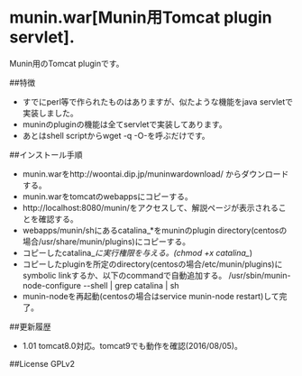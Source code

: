 # munin.war[Munin用Tomcat plugin servlet].
Munin用のTomcat pluginです。

##特徴
* すでにperl等で作られたものはありますが、似たような機能をjava servletで実装しました。
* muninのpluginの機能は全てservletで実装してあります。
* あとはshell scriptからwget -q -O-を呼ぶだけです。

##インストール手順
* munin.warをhttp://woontai.dip.jp/muninwardownload/ からダウンロードする。
* munin.warをtomcatのwebappsにコピーする。
* http://localhost:8080/munin/をアクセスして、解説ページが表示されることを確認する。
* webapps/munin/shにあるcatalina_*をmuninのplugin directory(centosの場合/usr/share/munin/plugins)にコピーする。
* コピーしたcatalina_*に実行権限を与える。(chmod +x catalina_*)
* コピーしたpluginを所定のdirectory(centosの場合/etc/munin/plugins)にsymbolic linkするか、以下のcommandで自動追加する。
/usr/sbin/munin-node-configure --shell | grep catalina | sh
* munin-nodeを再起動(centosの場合はservice munin-node restart)して完了。

##更新履歴
* 1.01 tomcat8.0対応。tomcat9でも動作を確認(2016/08/05)。

##License
GPLv2
